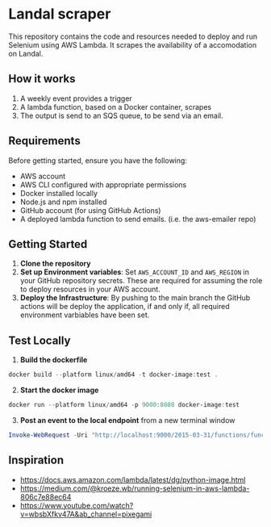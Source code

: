 # Landal scraper

This repository contains the code and resources needed to deploy and run Selenium using AWS Lambda. It scrapes the availability of a accomodation on Landal.   

## How it works
1. A weekly event provides a trigger 
2. A lambda function, based on a Docker container, scrapes
3. The output is send to an SQS queue, to be send via an email. 

## Requirements
Before getting started, ensure you have the following:
- AWS account
- AWS CLI configured with appropriate permissions
- Docker installed locally
- Node.js and npm installed
- GitHub account (for using GitHub Actions)
- A deployed lambda function to send emails. (i.e. the aws-emailer repo)

## Getting Started
1. **Clone the repository**
2. **Set up Environment variables**: Set `AWS_ACCOUNT_ID` and `AWS_REGION` in your GitHub repository secrets. These are required for assuming the role to deploy resources in your AWS account.
3. **Deploy the Infrastructure**: By pushing to the main branch the GitHub actions will be deploy the application, if and only if, all required environment varbiables have been set.

## Test Locally
1. **Build the dockerfile**
``` PowerShell
docker build --platform linux/amd64 -t docker-image:test . 
```
2. **Start the docker image**
``` PowerShell
docker run --platform linux/amd64 -p 9000:8080 docker-image:test
```
3. **Post an event to the local endpoint** from a new terminal window
``` PowerShell
Invoke-WebRequest -Uri "http://localhost:9000/2015-03-31/functions/function/invocations" -Method Post -Body '{}' -ContentType "application/json"
```

## Inspiration

- https://docs.aws.amazon.com/lambda/latest/dg/python-image.html
- https://medium.com/@kroeze.wb/running-selenium-in-aws-lambda-806c7e88ec64
- https://www.youtube.com/watch?v=wbsbXfkv47A&ab_channel=pixegami